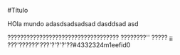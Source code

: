 #Título

HOla mundo
adasdsadsadsad dasddsad asd



???????????????????????????????????
????????''
?????
¡¡
???'??????'???'?'?'?'??#4332324m1eefid0